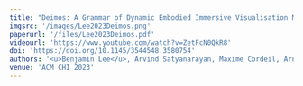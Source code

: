 ```yaml
---
title: "Deimos: A Grammar of Dynamic Embodied Immersive Visualisation Morphs and Transitions"
imgsrc: '/images/Lee2023Deimos.png'
paperurl: '/files/Lee2023Deimos.pdf'
videourl: 'https://www.youtube.com/watch?v=ZetFcN0QkR8'
doi: 'https://doi.org/10.1145/3544548.3580754'
authors: '<u>Benjamin Lee</u>, Arvind Satyanarayan, Maxime Cordeil, Arnaud Prouzeau, Bernhard Jenny, Tim Dwyer'
venue: 'ACM CHI 2023'
---
```

